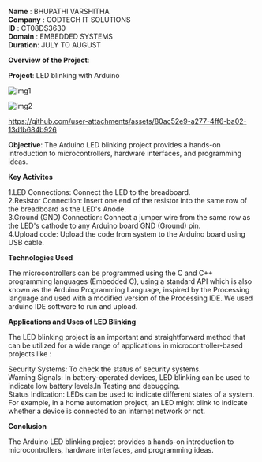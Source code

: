 **Name**    : BHUPATHI VARSHITHA<br>
**Company** : CODTECH IT SOLUTIONS<br>
**ID**      : CT08DS3630<br>
**Domain**  : EMBEDDED SYSTEMS<br>
**Duration**: JULY TO AUGUST<br>

**Overview of the Project**:

**Project**: LED blinking with Arduino

![img1](https://github.com/user-attachments/assets/a03af048-de2f-4a62-8f27-9519d2d9446b)

![img2](https://github.com/user-attachments/assets/b79d5a4f-2d5e-456a-808b-9ebaa3a34ea5)

https://github.com/user-attachments/assets/80ac52e9-a277-4ff6-ba02-13d1b684b926

**Objective**: The Arduino LED blinking project provides a hands-on introduction to microcontrollers, hardware interfaces, and programming ideas.


**Key Activites**<br> 

1.LED Connections: Connect the LED to the breadboard. <br>
2.Resistor Connection: Insert one end of the resistor into the same row of the breadboard as the LED's Anode. <br>
3.Ground (GND) Connection: Connect a jumper wire from the same row as the LED's cathode to any Arduino board GND (Ground) pin. <br>
4.Upload code: Upload the code from system to the Arduino board using USB cable. <br>

**Technologies Used**<br>

The microcontrollers can be programmed using the C and C++ programming languages (Embedded C), using a standard API which is also known as the Arduino Programming Language, inspired by the Processing language and used with a modified version of the Processing IDE. We used arduino IDE software to run and upload.  

**Applications and Uses of LED Blinking**<br>

The LED blinking project is an important and straightforward method that can be utilized for a wide range of applications in microcontroller-based projects like :<br>

Security Systems: To check the status of security systems.<br>
Warning Signals: In battery-operated devices, LED blinking can be used to indicate low battery levels.In Testing and debugging.<br>
Status Indication: LEDs can be used to indicate different states of a system. For example, in a home automation project, an LED might blink to indicate whether a device is connected to an internet network or not.<br>

**Conclusion**

The Arduino LED blinking project provides a hands-on introduction to microcontrollers, hardware interfaces, and programming ideas. 
